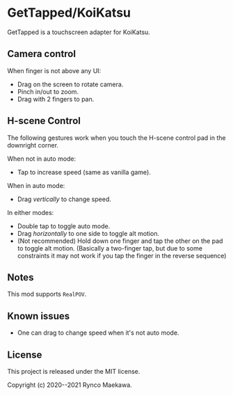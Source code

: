﻿# GetTapped/KoiKatsu

GetTapped is a touchscreen adapter for KoiKatsu.


## Camera control

When finger is not above any UI:

- Drag on the screen to rotate camera.
- Pinch in/out to zoom.
- Drag with 2 fingers to pan.

## H-scene Control

The following gestures work when you touch the H-scene control pad in the downright corner.

When not in auto mode:

- Tap to increase speed (same as vanilla game).

When in auto mode:

- Drag _vertically_ to change speed.

In either modes:

- Double tap to toggle auto mode.
- Drag _horizontally_ to one side to toggle alt motion.
- (Not recommended) Hold down one finger and tap the other on the pad to toggle alt motion. 
  (Basically a two-finger tap, but due to some constraints it may not
  work if you tap the finger in the reverse sequence)

## Notes

This mod supports `RealPOV`.

## Known issues

- One can drag to change speed when it's not auto mode.

## License

This project is released under the MIT license.

Copyright (c) 2020--2021 Rynco Maekawa.